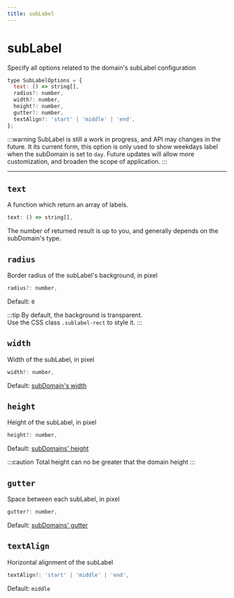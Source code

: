 ```yaml
---
title: subLabel
---
```


# subLabel

Specify all options related to the domain's subLabel configuration

```js
type SubLabelOptions = {
  text: () => string[],
  radius?: number,
  width?: number,
  height?: number,
  gutter?: number,
  textAlign?: 'start' | 'middle' | 'end',
};
```

:::warning
SubLabel is still a work in progress, and API may changes in the future.
It its current form, this option is only used to show weekdays label
when the subDomain is set to `day`.
Future updates will allow more customization, and broaden the scope of application.
:::

<hr/>

## `text`

A function which return an array of labels.

```js
text: () => string[],
```

The number of returned result is up to you, and generally
depends on the subDomain's type.

## `radius`

Border radius of the subLabel's background, in pixel

```js
radius?: number,
```

Default: `0`

:::tip
By default, the background is transparent.  
Use the CSS class `.sublabel-rect` to style it.
:::

## `width`

Width of the subLabel, in pixel

```js
width?: number,
```

Default: [subDomain's width](/options/subDomain.md#width)

## `height`

Height of the subLabel, in pixel

```js
height?: number,
```

Default: [subDomains' height](/options/subDomain.md#height)

:::caution
Total height can no be greater that the domain height
:::

## `gutter`

Space between each subLabel, in pixel

```js
gutter?: number,
```

Default: [subDomains' gutter](/options/subDomain.md#gutter)

## `textAlign`

Horizontal alignment of the subLabel

```js
textAlign?: 'start' | 'middle' | 'end',
```

Default: `middle`
